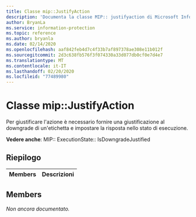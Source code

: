 ```yaml
---
title: Classe mip::JustifyAction
description: 'Documenta la classe MIP:: justifyaction di Microsoft Information Protection (MIP) SDK.'
author: BryanLa
ms.service: information-protection
ms.topic: reference
ms.author: bryanla
ms.date: 02/14/2020
ms.openlocfilehash: aaf842feb4d7c4f33b7af897378ae308e11b012f
ms.sourcegitcommit: 2d3c638fb576f3f074330a33d077db0cf0e7d4e7
ms.translationtype: MT
ms.contentlocale: it-IT
ms.lasthandoff: 02/20/2020
ms.locfileid: "77489980"
---
```

# <a name="class-mipjustifyaction"></a>Classe mip::JustifyAction 
Per giustificare l'azione è necessario fornire una giustificazione al downgrade di un'etichetta e impostare la risposta nello stato di esecuzione.
  
**Vedere anche**: MIP:: ExecutionState:: IsDowngradeJustified
  
## <a name="summary"></a>Riepilogo
 Members                        | Descrizioni                                
--------------------------------|---------------------------------------------
  
## <a name="members"></a>Members
_Non ancora documentato._
